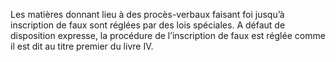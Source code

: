 Les matières donnant lieu à des procès-verbaux faisant foi jusqu’à inscription de faux sont réglées par des lois spéciales. A défaut de disposition expresse, la procédure de l’inscription de faux est réglée comme il est dit au titre premier du livre IV.
